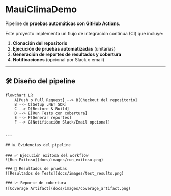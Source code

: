 # MauiClimaDemo

Pipeline de **pruebas automáticas con GitHub Actions**.

Este proyecto implementa un flujo de integración continua (CI) que incluye:

1. **Clonación del repositorio**
2. **Ejecución de pruebas automatizadas** (unitarias)
3. **Generación de reportes de resultados y cobertura**
4. **Notificaciones** (opcional por Slack o email)

---

## 🛠️ Diseño del pipeline

```mermaid
flowchart LR
    A[Push o Pull Request] --> B[Checkout del repositorio]
    B --> C[Setup .NET SDK]
    C --> D[Restore & Build]
    D --> E[Run Tests con cobertura]
    E --> F[Generar reportes]
    F --> G[Notificación Slack/Email opcional]


---

## 📊 Evidencias del pipeline

### ✅ Ejecución exitosa del workflow
![Run Exitoso](docs/images/run_exitoso.png)

### 🧪 Resultados de pruebas
![Resultados de Tests](docs/images/test_results.png)

### 📈 Reporte de cobertura
![Coverage Artifact](docs/images/coverage_artifact.png)

